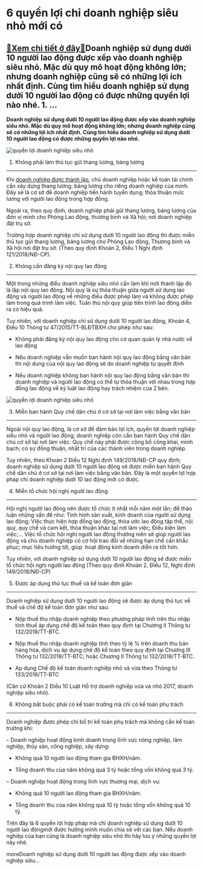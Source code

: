6 quyền lợi chỉ doanh nghiệp siêu nhỏ mới có
============================================

[:gift:Xem chi tiết ở đây:gift:](https://hddtvn.com/6-quyen-loi-chi-doanh-nghiep-sieu-nho-moi-co/)Doanh nghiệp sử dụng dưới 10 người lao động được xếp vào doanh nghiệp siêu nhỏ. Mặc dù quy mô hoạt động không lớn; nhưng doanh nghiệp cũng sẽ có những lợi ích nhất định. Cùng tìm hiểu doanh nghiệp sử dụng dưới 10 người lao động có được những quyền lợi nào nhé. 1. …
-------------------------------------------------------------------------------------------------------------------------------------------------------------------------------------------------------------------------------------------------------------------------

**Doanh nghiệp sử dụng dưới 10 người lao động được xếp vào doanh nghiệp siêu nhỏ. Mặc dù quy mô hoạt động không lớn; nhưng doanh nghiệp cũng sẽ có những lợi ích nhất định. Cùng tìm hiểu doanh nghiệp sử dụng dưới 10 người lao động có được những quyền lợi nào nhé.**


![quyền lợi doanh nghiệp siêu nhỏ](https://hddtvn.com/wp-content/uploads/2021/01/1551092979_che-do-ke-toan-doanh-nghiep-sieu.png "quyền lợi doanh nghiệp siêu nhỏ")


1. Không phải làm thủ tục gửi thang lương, bảng lương
-----------------------------------------------------


Khi [doanh nghiệp được thành lập](#), chủ doanh nghiệp hoặc kế toán tài chính cần xây dựng thang lương; bảng lương cho riêng doanh nghiệp của mình. Đây sẽ là cơ sở để doanh nghiệp tiến hành tuyển dụng; thỏa thuận mức lương với người lao động trong hợp đồng.


Ngoài ra, theo quy định, doanh nghiệp phải gửi thang lương, bảng lương của đơn vị mình cho Phòng Lao động, thương binh và Xã hội; nơi doanh nghiệp đặt trụ sở.


Trường hợp doanh nghiệp chỉ sử dụng dưới 10 người lao động thì được miễn thủ tục gửi thang lương, bảng lương cho Phòng Lao động, Thương binh và Xã hội nơi đặt trụ sở. (Theo quy định Khoản 2, Điều 1 Nghị định 121/2018/NĐ-CP).


2. Không cần đăng ký nội quy lao động
-------------------------------------


Một trong những điều doanh nghiệp siêu nhỏ cần làm khi mới thành lập đó là lập nội quy lao động. Nội quy là sự thỏa thuận giữa người sử dụng lao động và người lao động về những điều được phép làm và không được phép làm trong quá trình làm việc. Tuân thủ nội quy giúp tiến trình lao động diễn ra có hiệu quả.


Tuy nhiên, với doanh nghiệp chỉ sử dụng dưới 10 người lao động, Khoản 4, Điều 10 Thông tư 47/2015/TT-BLĐTBXH cho phép như sau:




* Không phải đăng ký nội quy lao động cho cơ quan quản lý nhà nước về lao động

* Nếu doanh nghiệp vẫn muốn ban hành nội quy lao động bằng văn bản thì nội dung của nội quy lao động sẽ do doanh nghiệp tự quyết định

* Nếu doanh nghiệp không ban hành nội quy lao động bằng văn bản thì doanh nghiệp và người lao động có thể tự thỏa thuận với nhau trong hợp đồng lao động về kỷ luật lao động hay trách nhiệm của 2 bên.



![quyền lợi doanh nghiệp siêu nhỏ](https://hddtvn.com/wp-content/uploads/2021/01/khk.jpg "quyền lợi doanh nghiệp siêu nhỏ")


3. Miễn ban hành Quy chế dân chủ ở cơ sở tại nơi làm việc bằng văn bản
----------------------------------------------------------------------


Ngoài nội quy lao động, là cơ sở để đảm bảo lợi ích, quyền lợi doanh nghiệp siêu nhỏ và người lao động; doanh nghiệp còn cần ban hành Quy chế dân chủ cơ sở tại nơi làm việc. Quy chế này phải được công bố công khai, minh bạch; có sự đồng thuận, nhất trí của các thành viên trong doanh nghiệp.


Tuy nhiên, theo Khoản 2 Điều 12 Nghị định 149/2018/NĐ-CP quy định; doanh nghiệp sử dụng dưới 10 người lao động sẽ được miễn ban hành Quy chế dân chủ ở cơ sở tại nơi làm việc bằng văn bản. Đây là một quyền lợi hợp pháp chỉ doanh nghiệp dưới 10 lao động mới có được.


4. Miễn tổ chức hội nghị người lao động
---------------------------------------


Hội nghị người lao đông nên được tổ chức ít nhất mỗi năm một lần; để thảo luận những vấn đề như: Tình hình sản xuất, kinh doanh của người sử dụng lao động; Việc thực hiện hợp đồng lao động, thỏa ước lao động tập thể, nội quy, quy chế và cam kết, thỏa thuận khác tại nơi làm việc; Điều kiện làm việc;… Việc tổ chức hội nghị người lao động thường niên sẽ giúp người lao động và chủ doanh nghiệp có cơ hội trao đổi về những hạn chế cần khắc phục; mục tiêu hướng tới, giúp  hoạt động kinh doanh diễn ra tốt hơn.


Tuy nhiên, với doanh nghiệp sử dụng dưới 10 người lao động sẽ được miễn tổ chức hội nghị người lao động (Theo quy định Khoản 2, Điều 12, Nghị định 149/2018/NĐ-CP)


5. Được áp dụng thủ tục thuế và kế toán đơn giản
------------------------------------------------


Doanh nghiệp sử dụng dưới 10 người lao động sẽ được áp dụng thủ tục về thuế và chế độ kế toán đơn giản như sau:




* Nộp thuế thu nhập doanh nghiệp theo phương pháp tính trên thu nhập tính thuế áp dụng chế độ kế toán theo quy định tại Chương II Thông tư 132/2018/TT-BTC.

* Nộp thuế thu nhập doanh nghiệp tính theo tỷ lệ % trên doanh thu bán hàng hóa, dịch vụ áp dụng chế độ kế toán theo quy định tại Chương III Thông tư 132/2018/TT-BTC; hoặc Chương II Thông tư 132/2018/TT-BTC.

* Ap dụng Chế độ kế toán doanh nghiệp nhỏ và vừa theo Thông tư 133/2016/TT-BTC



(Căn cứ Khoản 2 Điều 10 Luật Hỗ trợ doanh nghiệp vừa và nhỏ 2017, doanh nghiệp siêu nhỏ).


6. Không bắt buộc phải có kế toán trưởng mà chỉ có kế toán phụ trách
--------------------------------------------------------------------


Doanh nghiệp được phép chỉ bố trí kế toán phụ trách mà không cần kế toán trưởng khi:


– Doanh nghiệp hoạt động kinh doanh trong lĩnh vực nông nghiệp, lâm nghiệp, thủy sản, công nghiệp, xây dựng:




* Không quá 10 người lao động tham gia BHXH/năm.

* Tổng doanh thu của năm không quá 3 tỷ hoặc tổng vốn không quá 3 tỷ.



– Doanh nghiệp hoạt động trong lĩnh vực thương mại, dịch vụ:




* Không quá 10 người lao động tham gia BHXH/năm.

* Tổng doanh thu của năm không quá 10 tỷ hoặc tổng vốn không quá 10 tỷ.



Trên đây là 6 quyền lợi hợp pháp mà chỉ doanh nghiệp sử dụng dưới 10 người lao độngmới được hưởng mình muốn chia sẻ với các bạn. Nếu doanh nghiệp của bạn cũng là doanh nghiệp siêu nhỏ thì hãy lưu ý những quyền lợi này nhé.



moreDoanh nghiệp sử dụng dưới 10 người lao động được xếp vào doanh nghiệp siêu…

